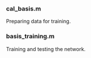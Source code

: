 ### cal_basis.m 
Preparing data for training.

### basis_training.m
Training and testing the network.